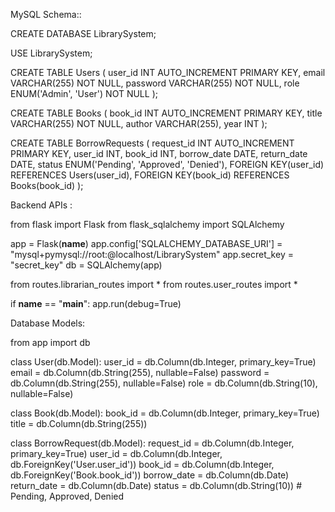 MySQL Schema::

CREATE DATABASE LibrarySystem;

USE LibrarySystem;

CREATE TABLE Users (
    user_id INT AUTO_INCREMENT PRIMARY KEY,
    email VARCHAR(255) NOT NULL,
    password VARCHAR(255) NOT NULL,
    role ENUM('Admin', 'User') NOT NULL
);

CREATE TABLE Books (
    book_id INT AUTO_INCREMENT PRIMARY KEY,
    title VARCHAR(255) NOT NULL,
    author VARCHAR(255),
    year INT
);

CREATE TABLE BorrowRequests (
    request_id INT AUTO_INCREMENT PRIMARY KEY,
    user_id INT,
    book_id INT,
    borrow_date DATE,
    return_date DATE,
    status ENUM('Pending', 'Approved', 'Denied'),
    FOREIGN KEY(user_id) REFERENCES Users(user_id),
    FOREIGN KEY(book_id) REFERENCES Books(book_id)
);


Backend APIs :

from flask import Flask
from flask_sqlalchemy import SQLAlchemy

app = Flask(__name__)
app.config['SQLALCHEMY_DATABASE_URI'] = "mysql+pymysql://root:<password>@localhost/LibrarySystem"
app.secret_key = "secret_key"
db = SQLAlchemy(app)

from routes.librarian_routes import *
from routes.user_routes import *

if __name__ == "__main__":
    app.run(debug=True)


Database Models:

from app import db

class User(db.Model):
    user_id = db.Column(db.Integer, primary_key=True)
    email = db.Column(db.String(255), nullable=False)
    password = db.Column(db.String(255), nullable=False)
    role = db.Column(db.String(10), nullable=False)

class Book(db.Model):
    book_id = db.Column(db.Integer, primary_key=True)
    title = db.Column(db.String(255))

class BorrowRequest(db.Model):
    request_id = db.Column(db.Integer, primary_key=True)
    user_id = db.Column(db.Integer, db.ForeignKey('User.user_id'))
    book_id = db.Column(db.Integer, db.ForeignKey('Book.book_id'))
    borrow_date = db.Column(db.Date)
    return_date = db.Column(db.Date)
    status = db.Column(db.String(10))  # Pending, Approved, Denied





